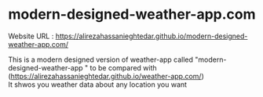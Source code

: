 # modern-designed-weather-app.com

Website URL : https://alirezahassanieghtedar.github.io/modern-designed-weather-app.com/
<br>

This is a modern designed version of weather-app called "modern-designed-weather-app
" to be compared with (https://alirezahassanieghtedar.github.io/weather-app.com/)<br> 
It shwos you weather data about any location you want 
